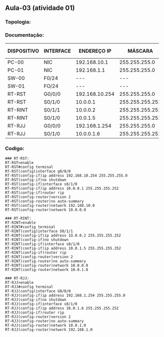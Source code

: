 ## Aula-03 (atividade 01)

### Topologia:

[](https://github.com/redeslinuxcode/atividades_cisco_redes_/blob/main/topologia_1.PNG)


### Documentação:

| DISPOSITIVO | INTERFACE | ENDEREÇO IP     | MÁSCARA         | GATEWAY PADRÃO |
|-------------|-----------|-----------------|-----------------|----------------|
| PC-00       | NIC       | 192.168.10.1    | 255.255.255.0   | 192.168.10.254 |
| PC-01       | NIC       | 192.168.1.1     | 255.255.255.0   | 192.168.1.254  |
| SW-00       | F0/24     | ---             | ---             | ---            |
| SW-01       | FO/24     | ---             | ---             | ---            |
| RT-RST      | G0/0/0    | 192.168.10.254  | 255.255.255.0   | ---            |
| RT-RST      | S0/1/0    | 10.0.0.1        | 255.255.255.252 | ---            |
| RT-RINT     | S0/1/1    | 10.0.0.2        | 255.255.255.252 | ---            |
| RT-RINT     | S0/1/0    | 10.0.1.5        | 255.255.255.252 | ---            |
| RT-RJJ      | G0/0/0    | 192.168.1.254   | 255.255.255.0   | ---            |
| RT-RJJ      | S0/1/0    | 10.0.0.1.6      | 255.255.255.252 | ---            |


### Codigo:
~~~
### RT-RST:
RT-RST>enable
RT-RST#config terminal
RT-RST(config)interface g0/0/0
RT-RST(config-if)ip address 192.168.10.254 255.255.255.0
RT-RST(config-if)no shutdown
RT-RST(config-if)interface s0/1/0
RT-RST(config-if)ip address 10.0.0.1 255.255.255.252
RT-RST(config-if)router rip
RT-RST(config-router)version 2
RT-RST(config-router)no auto-summary
RT-RST(config-router)network 192.168.10.0
RT-RST(config-router)network 10.0.0.0

### RT-RINT:
RT-RINT>enable
RT-RINT#config terminal
RT-RINT(config)interface S0/1/1
RT-RINT(config-if)ip address 1O.0.0.2 255.255.255.252
RT-RINT(config-if)no shutdown
RT-RINT(config-if)interface s0/1/0
RT-RINT(config-if)ip address 10.0.1.5 255.255.255.252
RT-RINT(config-if)router rip
RT-RINT(config-router)version 2
RT-RINT(config-router)no auto-summary
RT-RINT(config-router)network 10.0.0.0
RT-RINT(config-router)network 10.0.1.0

### RT-RJJ:
RT-RJJ>enable
RT-RJJ#config terminal
RT-RJJ(config)interface G0/0/0
RT-RJJ(config-if)ip address 192.168.1.254 255.255.255.0
RT-RJJ(config-if)no shutdown
RT-RJJ(config-if)interface s0/1/0
RT-RJJ(config-if)ip address 10.0.1.6 255.255.255.252
RT-RJJ(config-if)router rip
RT-RJJ(config-router)version 2
RT-RJJ(config-router)no auto-summary
RT-RJJ(config-router)network 10.0.1.0
RT-RJJ(config-router)network 192.168.1.0


~~~




